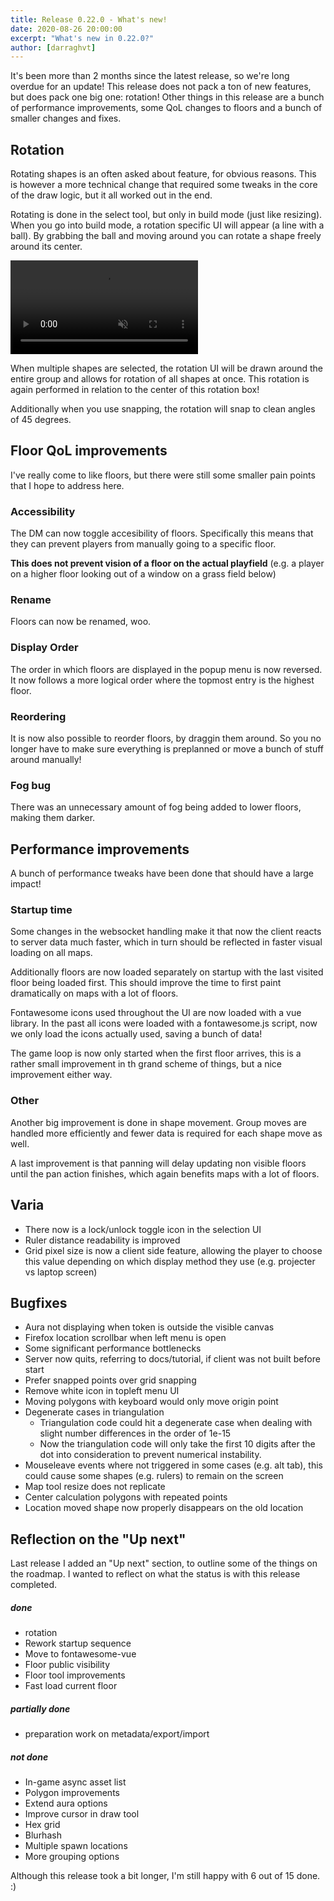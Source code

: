```yaml
---
title: Release 0.22.0 - What's new!
date: 2020-08-26 20:00:00
excerpt: "What's new in 0.22.0?"
author: [darraghvt]
---
```


It's been more than 2 months since the latest release, so we're long overdue for an update!
This release does not pack a ton of new features, but does pack one big one: rotation!
Other things in this release are a bunch of performance improvements, some QoL changes to floors and a bunch of smaller changes and fixes.

## Rotation

Rotating shapes is an often asked about feature, for obvious reasons.
This is however a more technical change that required some tweaks in the core of the draw logic,
but it all worked out in the end.

Rotating is done in the select tool, but only in build mode (just like resizing).
When you go into build mode, a rotation specific UI will appear (a line with a ball).
By grabbing the ball and moving around you can rotate a shape freely around its center.

<video autoplay loop muted style="max-width: 680px;">
   <source src="/assets/0.22.0/rotation.webm" type="video/webm">
   <source src="/assets/0.22.0/rotation.mp4" type="video/mp4">
</video>

When multiple shapes are selected, the rotation UI will be drawn around the entire group and allows for rotation of all shapes at once.
This rotation is again performed in relation to the center of this rotation box!

Additionally when you use snapping, the rotation will snap to clean angles of 45 degrees.

## Floor QoL improvements

I've really come to like floors, but there were still some smaller pain points that I hope to address here.

### Accessibility

The DM can now toggle accesibility of floors. Specifically this means that they can prevent players from manually going to a specific floor.

**This does not prevent vision of a floor on the actual playfield** (e.g. a player on a higher floor looking out of a window on a grass field below)

### Rename

Floors can now be renamed, woo.

### Display Order

The order in which floors are displayed in the popup menu is now reversed. It now follows a more logical order where the topmost entry is the highest floor.

### Reordering

It is now also possible to reorder floors, by draggin them around. So you no longer have to make sure everything is preplanned or move a bunch of stuff around manually!

### Fog bug

There was an unnecessary amount of fog being added to lower floors, making them darker.

## Performance improvements

A bunch of performance tweaks have been done that should have a large impact!

### Startup time

Some changes in the websocket handling make it that now the client reacts to server data much faster,
which in turn should be reflected in faster visual loading on all maps.

Additionally floors are now loaded separately on startup with the last visited floor being loaded first.
This should improve the time to first paint dramatically on maps with a lot of floors.

Fontawesome icons used throughout the UI are now loaded with a vue library. In the past all icons were loaded with a fontawesome.js script, now we only load the icons actually used, saving a bunch of data!

The game loop is now only started when the first floor arrives, this is a rather small improvement in th grand scheme of things, but a nice improvement either way.

### Other

Another big improvement is done in shape movement. Group moves are handled more efficiently and fewer data is required for each shape move as well.

A last improvement is that panning will delay updating non visible floors until the pan action finishes, which again benefits maps with a lot of floors.

## Varia

-   There now is a lock/unlock toggle icon in the selection UI
-   Ruler distance readability is improved
-   Grid pixel size is now a client side feature, allowing the player to choose this value depending on which display method they use (e.g. projecter vs laptop screen)

## Bugfixes

-   Aura not displaying when token is outside the visible canvas
-   Firefox location scrollbar when left menu is open
-   Some significant performance bottlenecks
-   Server now quits, referring to docs/tutorial, if client was not built before start
-   Prefer snapped points over grid snapping
-   Remove white icon in topleft menu UI
-   Moving polygons with keyboard would only move origin point
-   Degenerate cases in triangulation
    -   Triangulation code could hit a degenerate case when dealing with slight number differences in the order of 1e-15
    -   Now the triangulation code will only take the first 10 digits after the dot into consideration to prevent numerical instability.
-   Mouseleave events where not triggered in some cases (e.g. alt tab), this could cause some shapes (e.g. rulers) to remain on the screen
-   Map tool resize does not replicate
-   Center calculation polygons with repeated points
-   Location moved shape now properly disappears on the old location

## Reflection on the "Up next"

Last release I added an "Up next" section, to outline some of the things on the roadmap. I wanted to reflect on what the status is with this release completed.

##### done

-   rotation
-   Rework startup sequence
-   Move to fontawesome-vue
-   Floor public visibility
-   Floor tool improvements
-   Fast load current floor

##### partially done

-   preparation work on metadata/export/import

##### not done

-   In-game async asset list
-   Polygon improvements
-   Extend aura options
-   Improve cursor in draw tool
-   Hex grid
-   Blurhash
-   Multiple spawn locations
-   More grouping options

Although this release took a bit longer, I'm still happy with 6 out of 15 done. :)
